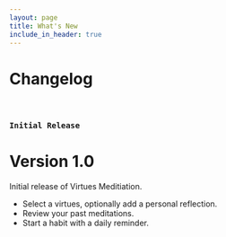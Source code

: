 ```yaml
---
layout: page
title: What's New
include_in_header: true
---
```


# Changelog

<br>

### `Initial Release`

# **Version 1.0**

Initial release of Virtues Meditiation.

-   Select a virtues, optionally add a personal reflection.
-   Review your past meditations.
-   Start a habit with a daily reminder.

<br>
